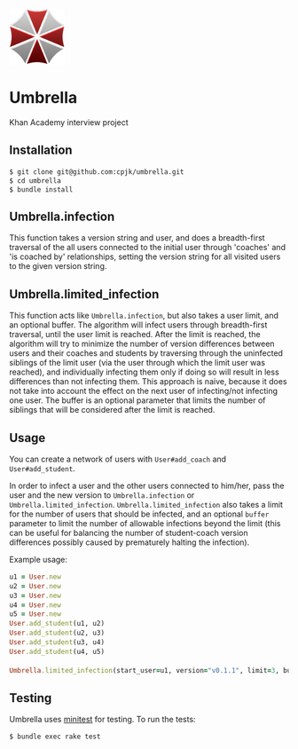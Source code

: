 <img src="umbrella.png" width="100px"></img>
# Umbrella

Khan Academy interview project

## Installation
```shell
$ git clone git@github.com:cpjk/umbrella.git
$ cd umbrella
$ bundle install
```
## Umbrella.infection
This function takes a version string and user, and does a breadth-first traversal of the all users connected to the initial user through 'coaches' and 'is coached by' relationships, setting the version string for all visited users to the given version string.

## Umbrella.limited_infection
This function acts like `Umbrella.infection`, but also takes a user limit, and an optional buffer. The algorithm will infect users through breadth-first traversal, until the user limit is reached. After the limit is reached, the algorithm will try to minimize the number of version differences between users and their coaches and students by traversing through the uninfected siblings of the limit user (via the user through which the limit user was reached), and individually infecting them only if doing so will result in less differences than not infecting them. This approach is naive, because it does not take into account the effect on the next user of infecting/not infecting one user. The buffer is an optional parameter that limits the number of siblings that will be considered after the limit is reached.

## Usage
You can create a network of users with `User#add_coach` and `User#add_student`.

In order to infect a user and the other users connected to him/her, pass the user and the new version to `Umbrella.infection` or `Umbrella.limited_infection`. `Umbrella.limited_infection` also takes a limit for the number of users that should be infected, and an optional `buffer` parameter to limit the number of allowable infections beyond the limit (this can be useful for balancing the number of student-coach version differences possibly caused by prematurely halting the infection).

Example usage:

```ruby
u1 = User.new
u2 = User.new
u3 = User.new
u4 = User.new
u5 = User.new
User.add_student(u1, u2)
User.add_student(u2, u3)
User.add_student(u3, u4)
User.add_student(u4, u5)

Umbrella.limited_infection(start_user=u1, version="v0.1.1", limit=3, buffer=1)
```

## Testing

Umbrella uses [minitest](https://github.com/seattlerb/minitest) for testing. To run the tests:
```shell
$ bundle exec rake test
```
